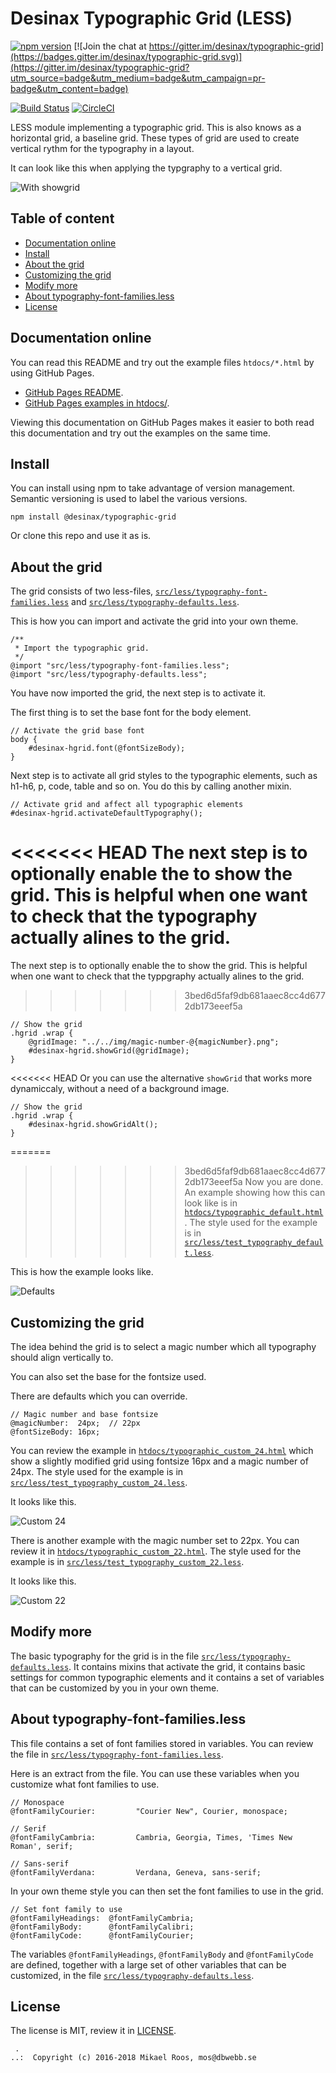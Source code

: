 Desinax Typographic Grid (LESS)
===============================

[![npm version](https://badge.fury.io/js/%40desinax%2Ftypographic-grid.svg)](https://badge.fury.io/js/%40desinax%2Ftypographic-grid)
[![Join the chat at https://gitter.im/desinax/typographic-grid](https://badges.gitter.im/desinax/typographic-grid.svg)](https://gitter.im/desinax/typographic-grid?utm_source=badge&utm_medium=badge&utm_campaign=pr-badge&utm_content=badge)

[![Build Status](https://travis-ci.org/desinax/typographic-grid.svg?branch=master)](https://travis-ci.org/desinax/typographic-grid)
[![CircleCI](https://circleci.com/gh/desinax/typographic-grid.svg?style=svg)](https://circleci.com/gh/desinax/typographic-grid)

LESS module implementing a typographic grid. This is also knows as a horizontal grid, a baseline grid. These types of grid are used to create vertical rythm for the typography in a layout.

It can look like this when applying the typgraphy to a vertical grid.

![With showgrid](doc/img/showgrid.png)



Table of content
-------------------------------

* [Documentation online](#documentation-online)
* [Install](#install)
* [About the grid](#about-the-grid)
* [Customizing the grid](#customizing-the-grid)
* [Modify more](#modify-more)
* [About typography-font-families.less](#about-typography-font-familiesless)
* [License](#license)



Documentation online
-------------------------------

You can read this README and try out the example files `htdocs/*.html` by using GitHub Pages.

* [GitHub Pages README](https://desinax.github.io/typographic-grid/).
* [GitHub Pages examples in htdocs/](https://desinax.github.io/typographic-grid/htdocs).

Viewing this documentation on GitHub Pages makes it easier to both read this documentation and try out the examples on the same time.



Install
-------------------------------

You can install using npm to take advantage of version management. Semantic versioning is used to label the various versions.

```text
npm install @desinax/typographic-grid
```

Or clone this repo and use it as is.



About the grid
-------------------------------

The grid consists of two less-files, [`src/less/typography-font-families.less`](src/less/typography-font-families.less) and [`src/less/typography-defaults.less`](src/less/typography-defaults.less).

This is how you can import and activate the grid into your own theme.

```less
/**
 * Import the typographic grid.
 */
@import "src/less/typography-font-families.less";
@import "src/less/typography-defaults.less";
```

You have now imported the grid, the next step is to activate it.

The first thing is to set the base font for the body element.

```less
// Activate the grid base font
body {
    #desinax-hgrid.font(@fontSizeBody);
}
```

Next step is to activate all grid styles to the typographic elements, such as h1-h6, p, code, table and so on. You do this by calling another mixin.

```less
// Activate grid and affect all typographic elements
#desinax-hgrid.activateDefaultTypography();
```

<<<<<<< HEAD
The next step is to optionally enable the to show the grid. This is helpful when one want to check that the typography actually alines to the grid.
=======
The next step is to optionally enable the to show the grid. This is helpful when one want to check that the typpgraphy actually alines to the grid.
>>>>>>> 3bed6d5faf9db681aaec8cc4d6772db173eeef5a

```less
// Show the grid
.hgrid .wrap {
    @gridImage: "../../img/magic-number-@{magicNumber}.png";
    #desinax-hgrid.showGrid(@gridImage);
}
```

<<<<<<< HEAD
Or you can use the alternative `showGrid` that works more dynamiccaly, without a need of a background image.

```less
// Show the grid
.hgrid .wrap {
    #desinax-hgrid.showGridAlt();
}
```

=======
>>>>>>> 3bed6d5faf9db681aaec8cc4d6772db173eeef5a
Now you are done. An example showing how this can look like is in [`htdocs/typographic_default.html`](htdocs/typographic_default.html). The style used for the example is in [`src/less/test_typography_default.less`](src/less/test_typography_default.less).

This is how the example looks like.

![Defaults](doc/img/default.png)



Customizing the grid
-------------------------------

The idea behind the grid is to select a magic number which all typography should align vertically to.

You can also set the base for the fontsize used.

There are defaults which you can override.

```less
// Magic number and base fontsize
@magicNumber:  24px;  // 22px
@fontSizeBody: 16px;
```

You can review the example in [`htdocs/typographic_custom_24.html`](htdocs/typographic_custom_24.html) which show a slightly modified grid using fontsize 16px and a magic number of 24px. The style used for the example is in [`src/less/test_typography_custom_24.less`](src/less/test_typography_custom_24.less).

It looks like this.

![Custom 24](doc/img/custom_24.png)

There is another example with the magic number set to 22px. You can review it in [`htdocs/typographic_custom_22.html`](htdocs/typographic_custom_22.html). The style used for the example is in [`src/less/test_typography_custom_22.less`](src/less/test_typography_custom_22.less).

It looks like this.

![Custom 22](doc/img/custom_22.png)



Modify more
-------------------------------

The basic typography for the grid is in the file [`src/less/typography-defaults.less`](src/less/typography-defaults.less). It contains mixins that activate the grid, it contains basic settings for common typographic elements and it contains a set of variables that can be customized by you in your own theme.



About typography-font-families.less
-------------------------------

This file contains a set of font families stored in variables. You can review the file in [`src/less/typography-font-families.less`](src/less/typography-font-families.less).

Here is an extract from the file. You can use these variables when you customize what font families to use.

```less
// Monospace
@fontFamilyCourier:         "Courier New", Courier, monospace;

// Serif
@fontFamilyCambria:         Cambria, Georgia, Times, 'Times New Roman', serif;

// Sans-serif
@fontFamilyVerdana:         Verdana, Geneva, sans-serif;
```

In your own theme style you can then set the font families to use in the grid.

```less
// Set font family to use
@fontFamilyHeadings:  @fontFamilyCambria;
@fontFamilyBody:      @fontFamilyCalibri;
@fontFamilyCode:      @fontFamilyCourier;
```

The variables `@fontFamilyHeadings`, `@fontFamilyBody` and `@fontFamilyCode` are defined, together with a large set of other variables that can be customized, in the file [`src/less/typography-defaults.less`](src/less/typography-defaults.less).



License
-------------------------------

The license is MIT, review it in [LICENSE](LICENSE).



```
 . 
..:  Copyright (c) 2016-2018 Mikael Roos, mos@dbwebb.se 
```
